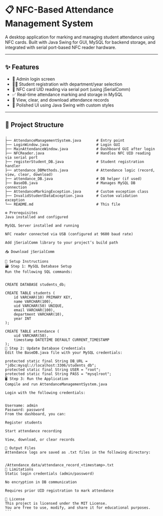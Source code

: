 # 📋 NFC-Based Attendance Management System

A desktop application for marking and managing student attendance using NFC cards. Built with Java Swing for GUI, MySQL for backend storage, and integrated with serial port-based NFC reader hardware.

---

## ✨ Features

- 🔐 Admin login screen  
- 🧑‍🎓 Student registration with department/year selection  
- 📲 NFC card UID reading via serial port (using jSerialComm)  
- ✅ Real-time attendance marking and storage in MySQL  
- 📄 View, clear, and download attendance records  
- 🎨 Polished UI using Java Swing with custom styles  

---

## 📂 Project Structure

```te
.
├── AttendanceManagementSystem.java       # Entry point
├── LoginWindow.java                      # Login GUI
├── MainAttendanceWindow.java             # Dashboard GUI after login
├── NFCReader.java                        # Handles NFC UID reading via serial port
├── registerStudent_DB.java               # Student registration handler
├── attendance_DBMethods.java             # Attendance logic (record, view, clear, download)
├── attendance_DB.java                    # DB helper (if used)
├── BaseDB.java                           # Manages MySQL DB connection
├── AttendanceMarkingException.java       # Custom exception class
├── InvalidStudentDataException.java      # Custom validation exception
└── README.md                             # This file

⚙️ Prerequisites
Java installed and configured

MySQL Server installed and running

NFC reader connected via USB (configured at 9600 baud rate)

Add jSerialComm library to your project’s build path

📥 Download jSerialComm

🔧 Setup Instructions
🗃️ Step 1: MySQL Database Setup
Run the following SQL commands:


CREATE DATABASE students_db;

CREATE TABLE students (
    id VARCHAR(10) PRIMARY KEY,
    name VARCHAR(100),
    uid VARCHAR(50) UNIQUE,
    email VARCHAR(100),
    department VARCHAR(10),
    year INT
);

CREATE TABLE attendance (
    uid VARCHAR(50),
    timestamp DATETIME DEFAULT CURRENT_TIMESTAMP
);
🔑 Step 2: Update Database Credentials
Edit the BaseDB.java file with your MySQL credentials:

protected static final String DB_URL = "jdbc:mysql://localhost:3306/students_db";
protected static final String USER = "root";
protected static final String PASS = "mysqlroot";
🖥️ Step 3: Run the Application
Compile and run AttendanceManagementSystem.java

Login with the following credentials:


Username: admin
Password: password
From the dashboard, you can:

Register students

Start attendance recording

View, download, or clear records

📁 Output Files
Attendance logs are saved as .txt files in the following directory:


/Attendance_data/attendance_record_<timestamp>.txt
🚧 Limitations
Static login credentials (admin/password)

No encryption in DB communication

Requires prior UID registration to mark attendance

📄 License
This project is licensed under the MIT License.
You are free to use, modify, and share it for educational purposes. ```
